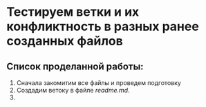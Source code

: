 # Тестируем ветки и их конфликтность в разных ранее созданных файлов 

## Список проделанной работы:

1. Сначала закомитим все файлы и проведем подготовку
2. Создадим ветоку в файле _readme.md_.
3. 